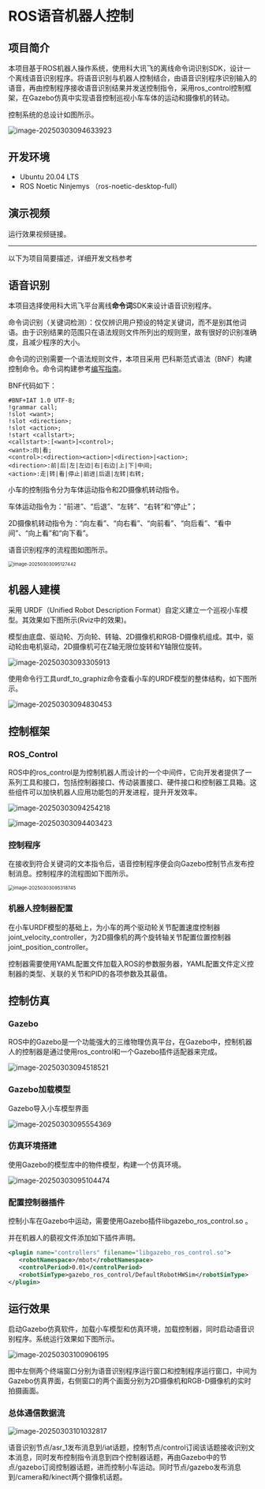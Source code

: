 # ROS语音机器人控制



## 项目简介

本项目基于ROS机器人操作系统，使用科大讯飞的离线命令词识别SDK，设计一个离线语音识别程序。将语音识别与机器人控制结合，由语音识别程序识别输入的语音，再由控制程序接收语音识别结果并发送控制指令，采用ros_control控制框架，在Gazebo仿真中实现语音控制巡视小车车体的运动和摄像机的转动。

控制系统的总设计如图所示。

![image-20250303094633923](D:\BEI\ED--\Github_Upload\ROS_Robot_VoiceControl\ReadmeFile\Readme.assets\image-20250303094633923.png)



## 开发环境

- Ubuntu  20.04 LTS
- ROS Noetic Ninjemys （ros-noetic-desktop-full）



## 演示视频

运行效果视频链接。





---

以下为项目简要描述，详细开发文档参考





## 语音识别

本项目选择使用科大讯飞平台离线**命令词**SDK来设计语音识别程序。

命令词识别（关键词检测）：仅仅辨识用户预设的特定关键词，而不是别其他词语。由于识别结果的范围只在语法规则文件所列出的规则里，故有很好的识别准确度，且减少程序的大小。

命令词的识别需要一个语法规则文件，本项目采用 巴科斯范式语法（BNF）构建控制命令。命令词构建参考[编写指南](https://developer.xfyun.cn/thread/7595)。

BNF代码如下：

```
#BNF+IAT 1.0 UTF-8;
!grammar call;
!slot <want>;
!slot <direction>;
!slot <action>;
!start <callstart>;
<callstart>:[<want>]<control>;
<want>:向|看;
<control>:<direction><action>|<direction>|<action>;
<direction>:前|后|左|左边|右|右边|上|下|中间;
<action>:走|转|看|停止|前进|后退|左转|右转;
```

小车的控制指令分为车体运动指令和2D摄像机转动指令。

车体运动指令为：“前进”、“后退”、“左转”、“右转”和“停止”；

2D摄像机转动指令为：“向左看”、“向右看”、“向前看”、“向后看”、“看中间”、“向上看”和“向下看”。



语音识别程序的流程图如图所示。

<img src="D:\BEI\ED--\Github_Upload\ROS_Robot_VoiceControl\ReadmeFile\Readme.assets\image-20250303095127442.png" alt="image-20250303095127442" style="zoom:67%;" />





## 机器人建模

采用 URDF（Unified Robot Description Format）自定义建立一个巡视小车模型。其效果如下图所示(Rviz中的效果)。

模型由底盘、驱动轮、万向轮、转轴、2D摄像机和RGB-D摄像机组成。其中，驱动轮由电机驱动，2D摄像机可在Z轴无限位旋转和Y轴限位旋转。

![image-20250303093305913](C:\Users\13457\AppData\Roaming\Typora\typora-user-images\image-20250303093305913.png)

使用命令行工具urdf_to_graphiz命令查看小车的URDF模型的整体结构，如下图所示。

![image-20250303094830453](D:\BEI\ED--\Github_Upload\ROS_Robot_VoiceControl\ReadmeFile\Readme.assets\image-20250303094830453.png)







## 控制框架

### ROS_Control

ROS中的ros_control是为控制机器人而设计的一个中间件，它向开发者提供了一系列工具和接口，包括控制器接口、传动装置接口、硬件接口和控制器工具箱。这些组件可以加快机器人应用功能包的开发进程，提升开发效率。

![image-20250303094254218](C:\Users\13457\AppData\Roaming\Typora\typora-user-images\image-20250303094254218.png)

![image-20250303094403423](D:\BEI\ED--\Github_Upload\ROS_Robot_VoiceControl\ReadmeFile\Readme.assets\image-20250303094403423.png)



### 控制程序

在接收到符合关键词的文本指令后，语音控制程序便会向Gazebo控制节点发布控制消息。控制程序的流程图如下图所示。

<img src="D:\BEI\ED--\Github_Upload\ROS_Robot_VoiceControl\ReadmeFile\Readme.assets\image-20250303095318745.png" alt="image-20250303095318745" style="zoom:67%;" />

### 机器人控制器配置

在小车URDF模型的基础上，为小车的两个驱动轮关节配置速度控制器joint_velocity_controller，为2D摄像机的两个旋转轴关节配置位置控制器joint_position_controller。

控制器需要使用YAML配置文件加载入ROS的参数服务器，YAML配置文件定义控制器的类型、关联的关节和PID的各项参数及其最值。



## 控制仿真

### Gazebo

ROS中的Gazebo是一个功能强大的三维物理仿真平台，在Gazebo中，控制机器人的控制器是通过使用ros_control和一个Gazebo插件适配器来完成。

![image-20250303094518521](D:\BEI\ED--\Github_Upload\ROS_Robot_VoiceControl\ReadmeFile\Readme.assets\image-20250303094518521.png)



### Gazebo加载模型

Gazebo导入小车模型界面

![image-20250303095554369](D:\BEI\ED--\Github_Upload\ROS_Robot_VoiceControl\ReadmeFile\Readme.assets\image-20250303095554369.png)





### 仿真环境搭建

使用Gazebo的模型库中的物件模型，构建一个仿真环境。

![image-20250303095104474](D:\BEI\ED--\Github_Upload\ROS_Robot_VoiceControl\ReadmeFile\Readme.assets\image-20250303095104474.png)



### 配置控制器插件

控制小车在Gazebo中运动，需要使用Gazebo插件libgazebo_ros_control.so 。

并在机器人的藐视文件添加如下插件声明。

```	xml
<plugin name="controllers" filename="libgazebo_ros_control.so">
   <robotNamespace>/mbot</robotNamespace>
   <controlPeriod>0.01</controlPeriod>
   <robotSimType>gazebo_ros_control/DefaultRobotHWSim</robotSimType>
</plugin>
```





## 运行效果

启动Gazebo仿真软件，加载小车模型和仿真环境，加载控制器，同时启动语音识别程序。系统运行效果如下图所示。

![image-20250303100906195](D:\BEI\ED--\Github_Upload\ROS_Robot_VoiceControl\ReadmeFile\Readme.assets\image-20250303100906195.png)

图中左侧两个终端窗口分别为语音识别程序运行窗口和控制程序运行窗口，中间为Gazebo仿真界面，右侧窗口的两个画面分别为2D摄像机和RGB-D摄像机的实时拍摄画面。



### 总体通信数据流

![image-20250303101032817](D:\BEI\ED--\Github_Upload\ROS_Robot_VoiceControl\ReadmeFile\Readme.assets\image-20250303101032817.png)

语音识别节点/asr_1发布消息到/iat话题，控制节点/control订阅该话题接收识别文本消息，同时发布控制指令消息到四个控制器话题，再由Gazebo中的节点/gazebo订阅控制器话题，进而控制小车运动。同时节点/gazebo发布消息到/camera和/kinect两个摄像机话题。

